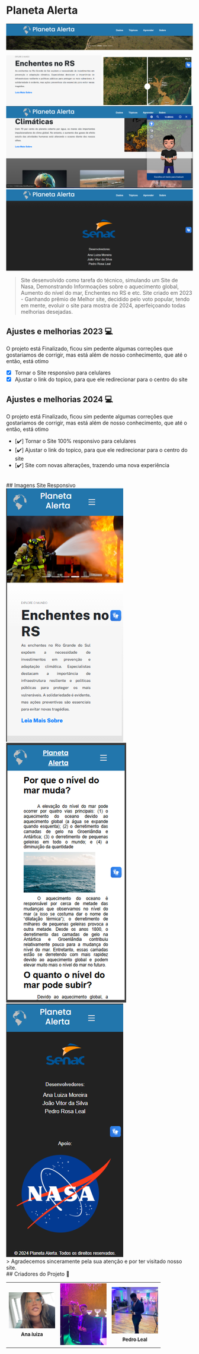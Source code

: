 # Planeta Alerta

  <img src="img p github/Nav.png">
  <img src="img p github/Main.png">
  <img src="img p github/Footer.png">
  
<br>

> Site desenvolvido como tarefa do técnico, simulando um Site de Nasa, Demonstrando Informoações sobre o aquecimento global, Aumento do nível do mar, Enchentes no RS e etc.
Site criado em 2023 - Ganhando prêmio de Melhor site, decidido pelo voto popular, tendo em mente, evoluir o site para mostra de 2024, aperfeiçoando todas melhorias desejadas.

## Ajustes e melhorias 2023 💻

O projeto está Finalizado, ficou sim pedente algumas correções que gostariamos de corrigir, mas está além de nosso conhecimento, que até o então, está otimo 

- [X] Tornar o Site responsivo para celulares
- [X] Ajustar o link do topico, para que ele redirecionar para o centro do site 

## Ajustes e melhorias 2024 💻

O projeto está Finalizado, ficou sim pedente algumas correções que gostariamos de corrigir, mas está além de nosso conhecimento, que até o então, está otimo 

- [✔️] Tornar o Site 100% responsivo para celulares
- [✔️] Ajustar o link do topico, para que ele redirecionar para o centro do site
- [✔️] Site com  novas alterações, trazendo uma nova experiência
<br>
## Imagens Site Responsivo 

  <img src="img p github/Header Responsivo.png">
  <img src="img p github/Main Responsivo.png">
  <img src="img p github/Footer responsivo.png">
  
<br>
> Agradecemos sinceramente pela sua atenção e por ter visitado nosso site. 
<br>
## Criadores do Projeto 🤝

<table>
  <tr>
    <td align="center">
      <a href="https://github.com/analuizamoreira">
        <img src="img p github/ana.png" width="125px;" alt="Foto do Ana Luiza no Github"/><br>
        <sub>
          <b style="font-size: 13px;">Ana luiza</b>
        </sub>
      </a>
    </td>
    <td align="center">
      <a href="https://github.com/jv1903">
        <img src="img p github/joao.png" width="125px;" alt="Foto do João Vitor no Github"/><br>
        <sub>
          <b style="font-size: 13px;"João Vitor</b>
        </sub>
      </a>
    </td>
    <td align="center">
      <a href="https://github.com/pedrolealp7">
        <img src="img p github/pedro.png" width="125px;" alt="Foto do Pedro Leal no Github"/><br>
        <sub>
          <b style="font-size: 13px;">Pedro Leal</b>
        </sub>
      </a>
    </td>
  </tr>
</table>

